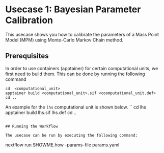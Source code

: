 # Usecase 1: Bayesian Parameter Calibration

This usecase shows you how to calibrate the parameters of a Mass Point Model (MPM) using Monte-Carlo Markov Chain method.

## Prerequisites
In order to use containers (apptainer) for certain computational units, we first need to build them. This can be done by running the following command

```
cd  <computational_unit>
apptainer build <computational_unit>.sif <coomputational_unit.def>
cd ..
```

An example for the `lhs` computational unit is shown below. 
``
cd lhs
apptainer build lhs.sif lhs.def
cd ..
```

## Running the Workflow

The usecase can be run by executing the following command:

```
nextflow run SHOWME.how -params-file params.yaml
```
